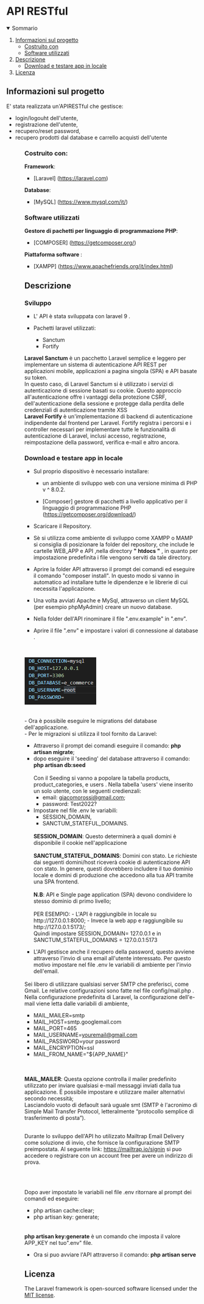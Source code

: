 <h1 algin="center">API RESTful</h1>

<details open="open">
  <summary>Sommario</summary>
  <ol>
    <li>
      <a href="#informazioni-sul-progetto">Informazioni sul progetto</a>
      <ul>
        <li><a href="#costruito-con">Costruito con</a></li>
         <li><a href="#software-utilizzati">Software utilizzati</a></li>
      </ul>
    </li>
   <li><a href="#descrizione">Descrizione</a>
     <ul>
        <li><a href="#Download-e-testare-app-in-locale">Download e testare app in locale</a></li>
      </ul>
    </li>
   <li><a href="#licenza">Licenza</a></li>
  <ol>
</details>

<!-- Informazioni sul progetto-->

## Informazioni sul progetto
E' stata realizzata un'APIRESTful che gestisce:
<ul>
<li> login/logouht dell'utente,</li>
<li> registrazione dell'utente,</li> 
<li>recupero/reset password,</li>
<li> recupero prodotti dal database e carrello acquisti dell'utente</li>
<ul>  

### <h3>Costruito con:</h3>

<b>Framework</b>:

- [Laravel] (https://laravel.com)

<b>Database</b>:

- [MySQL] (https://www.mysql.com/it/)


#### <h3>Software utilizzati</h3>
      
 <b>Gestore di pachetti per linguaggio di programmazione PHP</b>:

- [COMPOSER] (https://getcomposer.org/)
      
 <b> Piattaforma software </b>:
      
 - [XAMPP] (https://www.apachefriends.org/it/index.html)
      
<!--Descrizione-->

## Descrizione

### Sviluppo
- L' API è stata sviluppata con laravel 9 .

- Pachetti laravel utilizzati:
   - Sanctum
   - Fortify

<b>Laravel Sanctum</b> è un pacchetto Laravel semplice e leggero per implementare un sistema di autenticazione API REST per applicazioni mobile, applicazioni a pagina singola (SPA) e API basate su token.
<br>
In questo caso, di Laravel Sanctum si è utilizzato i servizi di autenticazione di sessione basati su cookie.
Questo approccio all'autenticazione offre i vantaggi della protezione CSRF, dell'autenticazione della sessione e protegge dalla perdita delle credenziali di autenticazione tramite XSS
<br>
<b>Laravel Fortify</b> è un'implementazione di backend di autenticazione indipendente dal frontend per Laravel. Fortify registra i percorsi e i controller necessari per implementare tutte le funzionalità di autenticazione di Laravel, inclusi accesso, registrazione, reimpostazione della password, verifica e-mail e altro ancora.



### Download e testare app in locale

- Sul proprio dispositivo è necessario installare: 
  
   - un ambiente di sviluppo web con una versione minima di PHP v ^ 8.0.2.

   - [Composer] gestore di pacchetti a livello applicativo per il linguaggio di programmazione PHP (https://getcomposer.org/download/) 
   
- Scaricare il Repository.


- Sè si utilizza come ambiente di sviluppo come XAMPP o MAMP  si consiglia di posizionare la folder del  repository, che include le cartelle WEB_APP e API ,nella directory <b>" htdocs "</b> , in quanto per impostazione predefinita i file vengono serviti da tale directory.

- Aprire la folder API attraverso il prompt dei comandi ed eseguire il comando "composer install".
In questo modo si vanno in automatico ad installare tutte le dipendenze e le librerie di cui necessita l'applicazione.

- Una volta avviati Apache e MySql, attraverso un client MySQL (per esempio phpMyAdmin) creare un nuovo database.
- Nella folder dell'API rinominare il file ".env.example" in ".env". 
- Aprire il file ".env" e impostare i valori di connessione al database .
</br>

![](../IMG_README/db-conf.png)

</br>
- Ora è possibile eseguire le migrations del database dell'applicazione.
<br>
- Per le migrazioni si utilizza il tool fornito da Laravel:

  - Attraverso il prompt dei comandi eseguire il comando: <b>php artisan migrate</b>;
  - dopo eseguire il 'seeding' del database attraverso il comando: <b>php artisan db:seed</b> 
     </br></br>
    Con il Seeding si vanno a popolare la tabella products, product_categories, e users .
    Nella tabella 'users' viene inserito un solo utente, con  le seguenti credienzali: 
      - email: giacomorossi@gmail.com;
      - password: Test2022? 
  - Impostare nel file .env le variabili:
    - SESSION_DOMAIN,
    - SANCTUM_STATEFUL_DOMAINS.
     <br>
     <b>SESSION_DOMAIN</b>: Questo determinerà a quali domini è disponibile il cookie nell'applicazione
     </br>
     </br>
     <b>SANCTUM_STATEFUL_DOMAINS</b>: Domini con stato.
      Le richieste dai seguenti domini/host riceverà cookie di autenticazione API con stato. 
      In genere, questi dovrebbero includere il tuo dominio locale
      e domini di produzione che accedono alla tua API tramite una SPA frontend.
      </br></br>
    <b>N.B</b>: API e Single page application (SPA) devono condividere lo stesso dominio di primo livello;
    </br></br>
    PER ESEMPIO:
       - L'API è raggiungibile in locale  su http://127.0.0.1:8000;
       - Invece la web app e raggiungibile su http://127.0.0.1:5173/;
       </br>
      Quindi impostare SESSION_DOMAIN= 127.0.0.1 e in SANCTUM_STATEFUL_DOMAINS = 127.0.0.1:5173 
</b>

- L'API gestisce anche il recupero della password, questo avviene attraverso l'invio di una email all'utente interessato. Per questo motivo impostare nel file .env le variabili di ambiente per l'invio dell'email.
<br>
Sei libero di utilizzare qualsiasi server SMTP che preferisci, come Gmail. Le relative configurazioni sono fatte nel file config/mail.php . Nella configurazione predefinita di Laravel, la configurazione dell'e-mail viene letta dalle variabili di ambiente,

  - MAIL_MAILER=smtp
   - MAIL_HOST=smtp.googlemail.com
  - MAIL_PORT=465
  - MAIL_USERNAME=youremail@gmail.com
  - MAIL_PASSWORD=your password
  - MAIL_ENCRYPTION=ssl
  - MAIL_FROM_NAME="${APP_NAME}"

  </br></br>
  <b>MAIL_MAILER</b>: Questa opzione controlla il mailer predefinito utilizzato per inviare qualsiasi e-mail
 messaggi inviati dalla tua applicazione. È possibile impostare e utilizzare mailer alternativi secondo necessità;<br>
 Lasciandolo vuoto di defaoult sarà uguale smt (SMTP è l'acronimo di Simple Mail Transfer Protocol, letteralmente “protocollo semplice di trasferimento di posta”).
 </br></br>
  
Durante lo sviluppo dell'API ho utilizzato  Mailtrap Email Delivery come soluzione di invio, che fornisce  la configurazione SMTP preimpostata.
Al seguente link: <a>https://mailtrap.io/signin</a> si puo accedere o registrare con un account free per avere un indirizzo di prova.

</br></br>

Dopo aver impostato le variabili nel file .env ritornare al prompt dei comandi ed eseguire:

- php artisan cache:clear;
- php artisan key: generate;
</br>
</br>
<b>php artisan key:generate</b> è un comando che imposta il valore APP_KEY nel tuo".env" file.

- Ora si puo avviare l'API attraverso il comando: <b>php artisan serve</b> 

## Licenza

The Laravel framework is open-sourced software licensed under the [MIT license](https://opensource.org/licenses/MIT).





